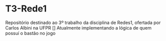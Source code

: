 # T3-Rede1
Repositório destinado ao 3º trabalho da disciplina de Redes1, ofertada por Carlos Albini na UFPR
[] Atualmente implementando a lógica de quem possuí o bastão no jogo
